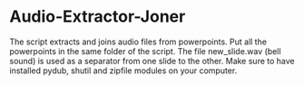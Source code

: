 # Audio-Extractor-Joner
The script extracts and joins audio files from powerpoints. Put all the powerpoints in the same folder of the script. 
The file new_slide.wav (bell sound) is used as a separator from one slide to the other. Make sure to have installed 
pydub, shutil and zipfile modules on your computer.


